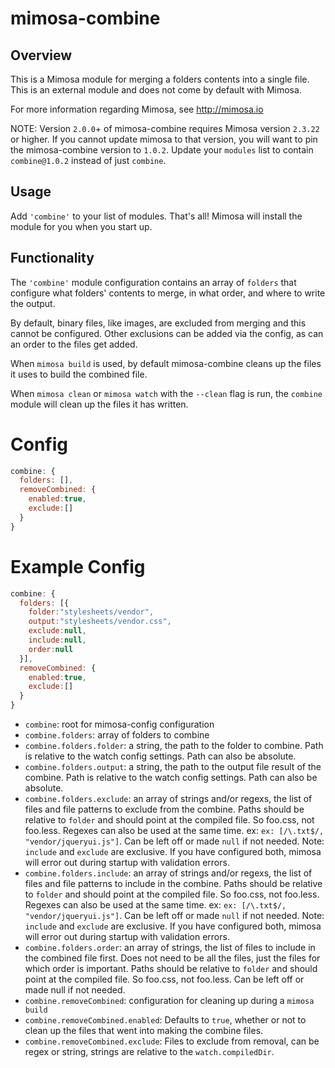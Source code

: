 mimosa-combine
===========

## Overview

This is a Mimosa module for merging a folders contents into a single file. This is an external module and does not come by default with Mimosa.

For more information regarding Mimosa, see http://mimosa.io

NOTE: Version `2.0.0`+ of mimosa-combine requires Mimosa version `2.3.22` or higher. If you cannot update mimosa to that version, you will want to pin the mimosa-combine version to `1.0.2`.  Update your `modules` list to contain `combine@1.0.2` instead of just `combine`.

## Usage

Add `'combine'` to your list of modules.  That's all!  Mimosa will install the module for you when you start up.

## Functionality

The `'combine'` module configuration contains an array of `folders` that configure what folders' contents to merge, in what order, and where to write the output.

By default, binary files, like images, are excluded from merging and this cannot be configured.  Other exclusions can be added via the config, as can an order to the files get added.

When `mimosa build` is used, by default mimosa-combine cleans up the files it uses to build the combined file.

When `mimosa clean` or `mimosa watch` with the `--clean` flag is run, the `combine` module will clean up the files it has written.

# Config

```javascript
combine: {
  folders: [],
  removeCombined: {
    enabled:true,
    exclude:[]
  }
}
```

# Example Config

```javascript
combine: {
  folders: [{
    folder:"stylesheets/vendor",
    output:"stylesheets/vendor.css",
    exclude:null,
    include:null,
    order:null
  }],
  removeCombined: {
    enabled:true,
    exclude:[]
  }
}
```

* `combine`: root for mimosa-config configuration
* `combine.folders`: array of folders to combine
* `combine.folders.folder`: a string, the path to the folder to combine. Path is relative to the watch config settings.  Path can also be absolute.
* `combine.folders.output`: a string, the path to the output file result of the combine.  Path is relative to the watch config settings.  Path can also be absolute.
* `combine.folders.exclude`: an array of strings and/or regexs, the list of files and file patterns to exclude from the combine. Paths should be relative to `folder` and should point at the compiled file. So foo.css, not foo.less. Regexes can also be used at the same time.  ex: `ex: [/\.txt$/, "vendor/jqueryui.js"]`. Can be left off or made `null` if not needed.  Note: `include` and `exclude` are exclusive.  If you have configured both, mimosa will error out during startup with validation errors.
* `combine.folders.include`: an array of strings and/or regexs, the list of files and file patterns to include in the combine. Paths should be relative to `folder` and should point at the compiled file. So foo.css, not foo.less. Regexes can also be used at the same time.  ex: `ex: [/\.txt$/, "vendor/jqueryui.js"]`. Can be left off or made `null` if not needed.  Note: `include` and `exclude` are exclusive.  If you have configured both, mimosa will error out during startup with validation errors.
* `combine.folders.order`: an array of strings, the list of files to include in the combined file first. Does not need to be all the files, just the files for which order is important. Paths should be relative to `folder` and should point at the compiled file. So foo.css, not foo.less. Can be left off or made null if not needed.
* `combine.removeCombined`: configuration for cleaning up during a `mimosa build`
* `combine.removeCombined.enabled`: Defaults to `true`, whether or not to clean up the files that went into making the combine files.
* `combine.removeCombined.exclude`: Files to exclude from removal, can be regex or string, strings are relative to the `watch.compiledDir`.
